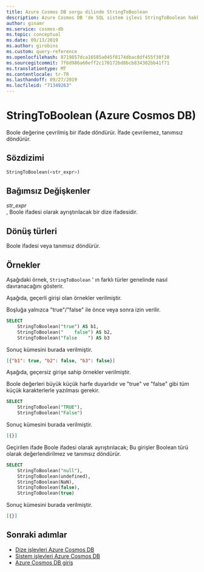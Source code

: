 ```yaml
---
title: Azure Cosmos DB sorgu dilinde StringToBoolean
description: Azure Cosmos DB 'de SQL sistem işlevi StringToBoolean hakkında bilgi edinin.
author: ginamr
ms.service: cosmos-db
ms.topic: conceptual
ms.date: 09/13/2019
ms.author: girobins
ms.custom: query-reference
ms.openlocfilehash: 8719857dca16585a045f8174dbac8df455f38f38
ms.sourcegitcommit: 7f6d986a60eff2c170172bd8bcb834302bb41f71
ms.translationtype: MT
ms.contentlocale: tr-TR
ms.lasthandoff: 09/27/2019
ms.locfileid: "71349263"
---
```

# <a name="stringtoboolean-azure-cosmos-db"></a>StringToBoolean (Azure Cosmos DB)
 Boole değerine çevrilmiş bir ifade döndürür. İfade çevrilemez, tanımsız döndürür.  
  
## <a name="syntax"></a>Sözdizimi
  
```sql
StringToBoolean(<str_expr>)  
```  
  
## <a name="arguments"></a>Bağımsız Değişkenler
  
*str_expr*  
   , Boole ifadesi olarak ayrıştırılacak bir dize ifadesidir.  
  
## <a name="return-types"></a>Dönüş türleri
  
  Boole ifadesi veya tanımsız döndürür.  
  
## <a name="examples"></a>Örnekler
  
  Aşağıdaki örnek, `StringToBoolean` ' ın farklı türler genelinde nasıl davranacağını gösterir. 
 
 Aşağıda, geçerli girişi olan örnekler verilmiştir.

Boşluğa yalnızca "true"/"false" ile önce veya sonra izin verilir.

```sql
SELECT 
    StringToBoolean("true") AS b1, 
    StringToBoolean("    false") AS b2,
    StringToBoolean("false    ") AS b3
```  
  
 Sonuç kümesini burada verilmiştir.  
  
```json
[{"b1": true, "b2": false, "b3": false}]
```  

Aşağıda, geçersiz girişe sahip örnekler verilmiştir.

 Boole değerleri büyük küçük harfe duyarlıdır ve "true" ve "false" gibi tüm küçük karakterlerle yazılması gerekir.

```sql
SELECT 
    StringToBoolean("TRUE"),
    StringToBoolean("False")
```  

Sonuç kümesini burada verilmiştir.  
  
```json
[{}]
``` 

Geçirilen ifade Boole ifadesi olarak ayrıştırılacak; Bu girişler Boolean türü olarak değerlendirilmez ve tanımsız döndürür.

```sql
SELECT 
    StringToBoolean("null"),
    StringToBoolean(undefined),
    StringToBoolean(NaN), 
    StringToBoolean(false), 
    StringToBoolean(true)
```  

Sonuç kümesini burada verilmiştir.  
  
```json
[{}]
```  

## <a name="next-steps"></a>Sonraki adımlar

- [Dize işlevleri Azure Cosmos DB](sql-query-string-functions.md)
- [Sistem işlevleri Azure Cosmos DB](sql-query-system-functions.md)
- [Azure Cosmos DB giriş](introduction.md)
